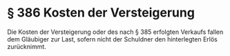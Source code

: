 # § 386 Kosten der Versteigerung
Die Kosten der Versteigerung oder des nach § 385 erfolgten Verkaufs fallen dem Gläubiger zur Last, sofern nicht der Schuldner den hinterlegten Erlös zurücknimmt.